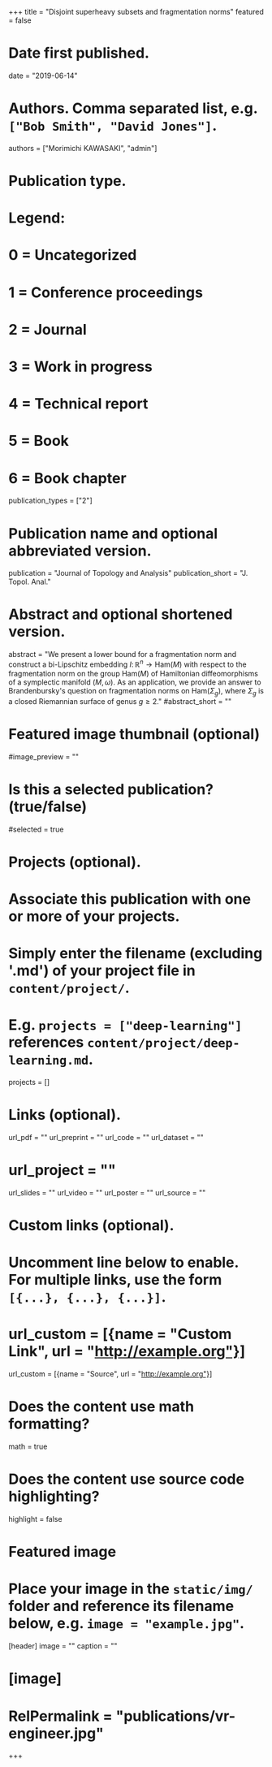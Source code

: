 +++
title = "Disjoint superheavy subsets and fragmentation norms"
featured = false

# Date first published.
date = "2019-06-14"

# Authors. Comma separated list, e.g. `["Bob Smith", "David Jones"]`.
authors = ["Morimichi KAWASAKI", "admin"]

# Publication type.
# Legend:
# 0 = Uncategorized
# 1 = Conference proceedings
# 2 = Journal
# 3 = Work in progress
# 4 = Technical report
# 5 = Book
# 6 = Book chapter
publication_types = ["2"]

# Publication name and optional abbreviated version.
publication = "Journal of Topology and Analysis"
publication_short = "J. Topol. Anal."

# Abstract and optional shortened version.
abstract = "We present a lower bound for a fragmentation norm and construct a bi-Lipschitz embedding $I\colon \mathbb{R}^n\to\mathrm{Ham}(M)$ with respect to the fragmentation norm on the group $\mathrm{Ham}(M)$ of Hamiltonian diffeomorphisms of a symplectic manifold $(M,\omega)$. As an application, we provide an answer to Brandenbursky's question on fragmentation norms on $\mathrm{Ham}(\Sigma_g)$, where $\Sigma_g$ is a closed Riemannian surface of genus $g\geq 2$."
#abstract_short = ""

# Featured image thumbnail (optional)
#image_preview = ""

# Is this a selected publication? (true/false)
#selected = true

# Projects (optional).
#   Associate this publication with one or more of your projects.
#   Simply enter the filename (excluding '.md') of your project file in `content/project/`.
#   E.g. `projects = ["deep-learning"]` references `content/project/deep-learning.md`.
projects = []

# Links (optional).
url_pdf = ""
url_preprint = ""
url_code = ""
url_dataset = ""
# url_project = ""
url_slides = ""
url_video = ""
url_poster = ""
url_source = ""

# Custom links (optional).
#   Uncomment line below to enable. For multiple links, use the form `[{...}, {...}, {...}]`.
# url_custom = [{name = "Custom Link", url = "http://example.org"}]
url_custom = [{name = "Source", url = "http://example.org"}]

# Does the content use math formatting?
math = true

# Does the content use source code highlighting?
highlight = false

# Featured image
# Place your image in the `static/img/` folder and reference its filename below, e.g. `image = "example.jpg"`.
[header]
image = ""
caption = ""

# [image]
# RelPermalink = "publications/vr-engineer.jpg"


+++
